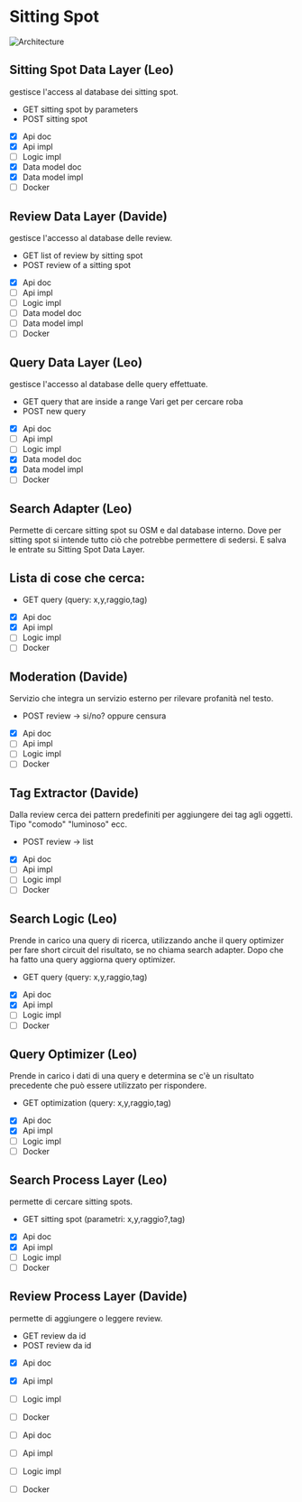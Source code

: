 # Sitting Spot

![Architecture](https://drive.google.com/uc?id=1zdPsijnLdop0RNGODiwsK2JCv_GjBfz1)


## Sitting Spot Data Layer (Leo)

gestisce l'access al database dei sitting spot.

- GET sitting spot by parameters
- POST sitting spot

- [x] Api doc
- [x] Api impl
- [ ] Logic impl
- [x] Data model doc
- [x] Data model impl
- [ ] Docker

## Review Data Layer (Davide)

gestisce l'accesso al database delle review.

- GET list of review by sitting spot
- POST review of a sitting spot

- [x] Api doc
- [ ] Api impl
- [ ] Logic impl
- [ ] Data model doc
- [ ] Data model impl
- [ ] Docker

## Query Data Layer (Leo)

gestisce l'accesso al database delle query effettuate.

- GET query that are inside a range
Vari get per cercare roba
- POST new query

- [x] Api doc
- [ ] Api impl
- [ ] Logic impl
- [x] Data model doc
- [x] Data model impl
- [ ] Docker

## Search Adapter (Leo)

Permette di cercare sitting spot su OSM e dal database interno.
Dove per sitting spot si intende tutto ciò che potrebbe permettere di sedersi.
E salva le entrate su Sitting Spot Data Layer.

Lista di cose che cerca:
- 

- GET query (query: x,y,raggio,tag)

- [x] Api doc
- [x] Api impl
- [ ] Logic impl
- [ ] Docker

## Moderation (Davide)

Servizio che integra un servizio esterno per rilevare profanità nel testo.

- POST review -> si/no? oppure censura

- [x] Api doc
- [ ] Api impl
- [ ] Logic impl
- [ ] Docker

## Tag Extractor (Davide)

Dalla review cerca dei pattern predefiniti per aggiungere dei tag agli oggetti.
Tipo "comodo" "luminoso" ecc.

- POST review -> list<tag>

- [x] Api doc
- [ ] Api impl
- [ ] Logic impl
- [ ] Docker

## Search Logic (Leo)

Prende in carico una query di ricerca, utilizzando anche il query optimizer per fare short circuit del risultato, se no chiama search adapter.
Dopo che ha fatto una query aggiorna query optimizer.

- GET query (query: x,y,raggio,tag)

- [x] Api doc
- [x] Api impl
- [ ] Logic impl
- [ ] Docker

## Query Optimizer (Leo)

Prende in carico i dati di una query e determina se c'è un risultato precedente che può essere utilizzato per rispondere.

- GET optimization (query: x,y,raggio,tag)

- [x] Api doc
- [x] Api impl
- [ ] Logic impl
- [ ] Docker

## Search Process Layer (Leo)

permette di cercare sitting spots.

- GET sitting spot (parametri: x,y,raggio?,tag)

- [x] Api doc
- [x] Api impl
- [ ] Logic impl
- [ ] Docker

## Review Process Layer (Davide)

permette di aggiungere o leggere review.

- GET review da id
- POST review da id
- [x] Api doc
- [x] Api impl
- [ ] Logic impl
- [ ] Docker

- [ ] Api doc
- [ ] Api impl
- [ ] Logic impl
- [ ] Docker





